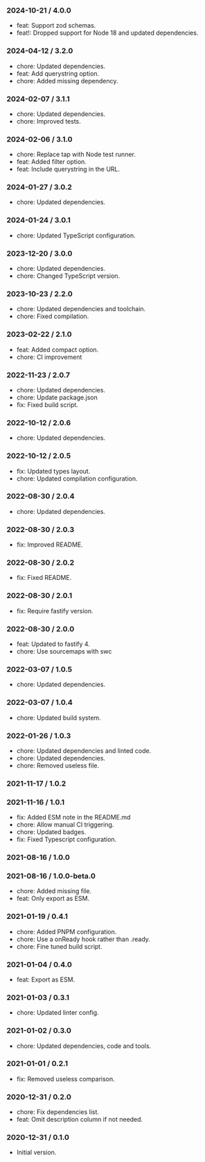 ### 2024-10-21 / 4.0.0

- feat: Support zod schemas.
- feat!: Dropped support for Node 18 and updated dependencies.

### 2024-04-12 / 3.2.0

- chore: Updated dependencies.
- feat: Add querystring option.
- chore: Added missing dependency.

### 2024-02-07 / 3.1.1

- chore: Updated dependencies.
- chore: Improved tests.

### 2024-02-06 / 3.1.0

- chore: Replace tap with Node test runner.
- feat: Added filter option.
- feat: Include querystring in the URL.

### 2024-01-27 / 3.0.2

- chore: Updated dependencies.

### 2024-01-24 / 3.0.1

- chore: Updated TypeScript configuration.

### 2023-12-20 / 3.0.0

- chore: Updated dependencies.
- chore: Changed TypeScript version.

### 2023-10-23 / 2.2.0

- chore: Updated dependencies and toolchain.
- chore: Fixed compilation.

### 2023-02-22 / 2.1.0

- feat: Added compact option.
- chore: CI improvement

### 2022-11-23 / 2.0.7

- chore: Updated dependencies.
- chore: Update package.json
- fix: Fixed build script.

### 2022-10-12 / 2.0.6

- chore: Updated dependencies.

### 2022-10-12 / 2.0.5

- fix: Updated types layout.
- chore: Updated compilation configuration.

### 2022-08-30 / 2.0.4

- chore: Updated dependencies.

### 2022-08-30 / 2.0.3

- fix: Improved README.

### 2022-08-30 / 2.0.2

- fix: Fixed README.

### 2022-08-30 / 2.0.1

- fix: Require fastify version.

### 2022-08-30 / 2.0.0

- feat: Updated to fastify 4.
- chore: Use sourcemaps with swc

### 2022-03-07 / 1.0.5

- chore: Updated dependencies.

### 2022-03-07 / 1.0.4

- chore: Updated build system.

### 2022-01-26 / 1.0.3

- chore: Updated dependencies and linted code.
- chore: Updated dependencies.
- chore: Removed useless file.

### 2021-11-17 / 1.0.2


### 2021-11-16 / 1.0.1

- fix: Added ESM note in the README.md
- chore: Allow manual CI triggering.
- chore: Updated badges.
- fix: Fixed Typescript configuration.

### 2021-08-16 / 1.0.0


### 2021-08-16 / 1.0.0-beta.0

- chore: Added missing file.
- feat: Only export as ESM.

### 2021-01-19 / 0.4.1

- chore: Added PNPM configuration.
- chore: Use a onReady hook rather than .ready.
- chore: Fine tuned build script.

### 2021-01-04 / 0.4.0

- feat: Export as ESM.

### 2021-01-03 / 0.3.1

- chore: Updated linter config.

### 2021-01-02 / 0.3.0

- chore: Updated dependencies, code and tools.

### 2021-01-01 / 0.2.1

- fix: Removed useless comparison.

### 2020-12-31 / 0.2.0

- chore: Fix dependencies list.
- feat: Omit description column if not needed.

### 2020-12-31 / 0.1.0

- Initial version.
